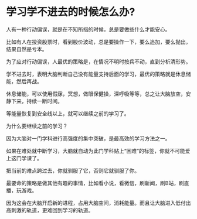 # 学习学不进去的时候怎么办?
人有一种行动偏误，就是在不知所措的时候，总是要做些什么才能安心。

比如有人在投资股票时，看到股价波动，总是要操作一下，要么追加，要么抛出，结果自然是亏本。

为了应对行动偏误，人最优的策略是，在情况不明时按兵不动，直到分析清形势。



学不进去时，表明大脑判断自己没有能量支持后面的学习，最优的策略就是休息储能，然后再战。

休息储能，可以使用假寐，冥想，做眼保健操，深呼吸等等，总之让大脑放空，安静下来，持续一断时间。

等能量恢复到安全线以上，就可以继续之前的学习了。

为什么要继续之前的学习？

因为大脑对一门学科进行高强度的集中突破，是最高效的学习方法之一。

如果在难处就中断学习，大脑就自动为此门学科贴上“困难”的标签，你就不可能爱上这门学课了。

把当前的难点跨过去，你就驯服了它，否则它就驯服了你。



最要命的策略是做其他有趣的事情，比如看小说，看微信，刷新闻，刷B站，刷直播，玩游戏。

因为这会在大脑开启新的进程，占用大脑空间，消耗能量。而且让大脑进入低付出高刺激的轨道，更难回到学习的轨道。